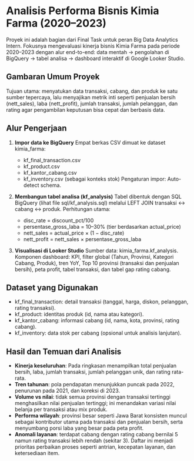 # Analisis Performa Bisnis Kimia Farma (2020–2023)

Proyek ini adalah bagian dari Final Task untuk peran Big Data Analytics Intern. Fokusnya mengevaluasi kinerja bisnis Kimia Farma pada periode 2020–2023 dengan alur end-to-end: data mentah → pengolahan di BigQuery → tabel analisa → dashboard interaktif di Google Looker Studio.

## Gambaran Umum Proyek

Tujuan utama: menyatukan data transaksi, cabang, dan produk ke satu sumber tepercaya, lalu menyajikan metrik inti seperti penjualan bersih (nett\_sales), laba (nett\_profit), jumlah transaksi, jumlah pelanggan, dan rating agar pengambilan keputusan bisa cepat dan berbasis data.

## Alur Pengerjaan

1. **Impor data ke BigQuery**
   Empat berkas CSV dimuat ke dataset kimia\_farma:

   * kf\_final\_transaction.csv
   * kf\_product.csv
   * kf\_kantor\_cabang.csv
   * kf\_inventory.csv (sebagai konteks stok)
     Pengaturan impor: Auto-detect schema.

2. **Membangun tabel analisa (kf\_analysis)**
   Tabel dibentuk dengan SQL BigQuery (lihat file sql/kf\_analysis.sql) melalui LEFT JOIN transaksi ↔ cabang ↔ produk.
   Perhitungan utama:

   * disc\_rate = discount\_pct/100
   * persentase\_gross\_laba = 10–30% (tier berdasarkan actual\_price)
   * nett\_sales = actual\_price × (1 − disc\_rate)
   * nett\_profit = nett\_sales × persentase\_gross\_laba

3. **Visualisasi di Looker Studio**
   Sumber data: kimia\_farma.kf\_analysis.
   Komponen dashboard: KPI, filter global (Tahun, Provinsi, Kategori Cabang, Produk), tren YoY, Top 10 provinsi (transaksi dan penjualan bersih), peta profit, tabel transaksi, dan tabel gap rating cabang.

## Dataset yang Digunakan

* kf\_final\_transaction: detail transaksi (tanggal, harga, diskon, pelanggan, rating transaksi).
* kf\_product: identitas produk (id, nama atau kategori).
* kf\_kantor\_cabang: informasi cabang (id, nama, kota, provinsi, rating cabang).
* kf\_inventory: data stok per cabang (opsional untuk analisis lanjutan).

## Hasil dan Temuan dari Analisis

* **Kinerja keseluruhan**: Pada ringkasan menampilkan total penjualan bersih, laba, jumlah transaksi, jumlah pelanggan unik, dan rating rata-rata.
* **Tren tahunan**: pola pendapatan menunjukkan puncak pada 2022, penurunan pada 2021, dan koreksi di 2023.
* **Volume vs nilai**: tidak semua provinsi dengan transaksi tertinggi menghasilkan nilai penjualan tertinggi; ini menandakan variasi nilai belanja per transaksi atau mix produk.
* **Performa wilayah**: provinsi besar seperti Jawa Barat konsisten muncul sebagai kontributor utama pada transaksi dan penjualan bersih, serta menyumbang porsi laba yang besar pada peta profit.
* **Anomali layanan**: terdapat cabang dengan rating cabang bernilai 5 namun rating transaksi lebih rendah (sekitar 3). Daftar ini menjadi prioritas perbaikan proses seperti antrian, kecepatan layanan, dan ketersediaan item.
